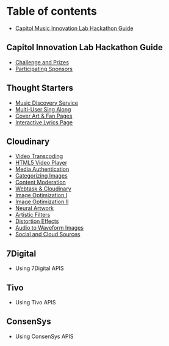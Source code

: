 # Table of contents

* [Capitol Music Innovation Lab Hackathon Guide](README.md)

## Capitol Innovation Lab Hackathon Guide

* [Challenge and Prizes](capitol-innovation-lab-hackathon-guide/challenge-and-prizes.md)
* [Participating Sponsors](capitol-innovation-lab-hackathon-guide/participating-sponsors.md)

## Thought Starters

* [Music Discovery Service](thought-starters/music-discovery-service.md)
* [Multi-User Sing Along](thought-starters/multi-user-sing-along.md)
* [Cover Art & Fan Pages](thought-starters/cover-art-and-fan-pages.md)
* [Interactive Lyrics Page](thought-starters/interactive-lyrics-page.md)

## Cloudinary

* [Video Transcoding](audio-and-video/video-transcoding.md)
* [HTML5 Video Player](audio-and-video/html5-video-player.md)
* [Media Authentication](audio-and-video/media-authentication.md)
* [Categorizing Images](audio-and-video/categorizing-images.md)
* [Content Moderation](audio-and-video/content-moderation.md)
* [Webtask & Cloudinary](audio-and-video/webtask-and-cloudinary.md)
* [Image Optimization I](audio-and-video/image-optimization-i.md)
* [Image Optimization II](audio-and-video/image-optimization-ii.md)
* [Neural Artwork](audio-and-video/neural-artwork.md)
* [Artistic Filters](audio-and-video/artistic-filters.md)
* [Distortion Effects](audio-and-video/distortion-effects.md)
* [Audio to Waveform Images](audio-and-video/audio-to-waveform-images.md)
* [Social and Cloud Sources](audio-and-video/social-and-cloud-sources.md)

## 7Digital

* Using 7Digital APIS

## Tivo

* Using Tivo APIS

## ConsenSys

* Using ConsenSys APIS

